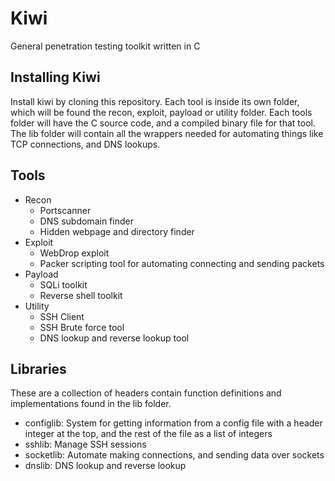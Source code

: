 # Kiwi
General penetration testing toolkit written in C

## Installing Kiwi
Install kiwi by cloning this repository. Each tool is inside its own folder, which will be found the recon, exploit, payload or utility folder.
Each tools folder will have the C source code, and a compiled binary file for that tool.
The lib folder will contain all the wrappers needed for automating things like TCP connections, and DNS lookups.

## Tools
- Recon
  - Portscanner
  - DNS subdomain finder
  - Hidden webpage and directory finder
- Exploit
  - WebDrop exploit
  - Packer scripting tool for automating connecting and sending packets
- Payload
  - SQLi toolkit
  - Reverse shell toolkit
- Utility
  - SSH Client
  - SSH Brute force tool
  - DNS lookup and reverse lookup tool

## Libraries
These are a collection of headers contain function definitions and implementations found in the lib folder.
- configlib: System for getting information from a config file with a header integer at the top, and the rest of the file as a list of integers
- sshlib: Manage SSH sessions
- socketlib: Automate making connections, and sending data over sockets
- dnslib: DNS lookup and reverse lookup
